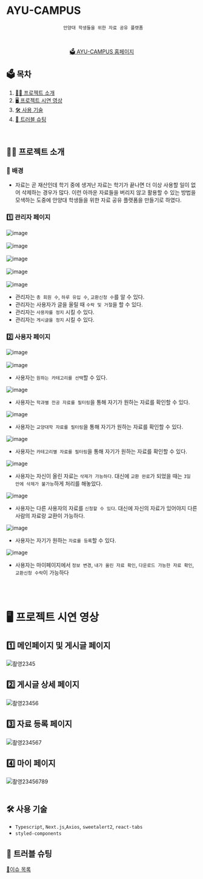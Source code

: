 # AYU-CAMPUS

<div align='center'>

```
 안양대 학생들을 위한 자료 공유 플랫폼
```

  <br>
  
[🗳️ AYU-CAMPUS 홈페이지](https://ayucampus.vercel.app)
  
</div>



  ## 🗳️ 목차
  
1. [🧑‍💻 프로젝트 소개](#%EF%B8%8F-프로젝트-소개)
2. [🖥️ 프로젝트 시연 영상](#%EF%B8%8F-프로젝트-시연-영상)
3. [🛠️ 사용 기술](#%EF%B8%8F-사용-기술)
4. [📜 트러블 슈팅](#-트러블-슈팅)

<br>

## 🧑‍💻 프로젝트 소개

### 🌠 배경

- 자료는 곧 재산인데 학기 중에 생겨난 자료는 학기가 끝나면 더 이상 사용할 일이 없어 삭제하는 경우가 많다. 이런 아까운 자료들을 버리지 않고 활용할 수 있는 방법을 모색하는 도중에 안양대 학생들을 위한 자료 공유 플랫폼을 만들기로 하였다.

### 1️⃣ 관리자 페이지

![image](https://user-images.githubusercontent.com/79708688/232746834-8cbcffa8-733c-464b-9a59-a154706e5bad.png)
<br>
<br>
![image](https://user-images.githubusercontent.com/79708688/232747008-3d0dc720-54e7-4eaa-866d-13eb8221b1d5.png)
<br>
<br>
![image](https://user-images.githubusercontent.com/79708688/232747104-b9032877-7ec6-4f6f-a5a7-f3c483948ce6.png)
<br>
<br>
![image](https://user-images.githubusercontent.com/79708688/232747185-f5b83681-7bbd-41dd-9dd5-7de80ed39257.png)
<br>
<br>
![image](https://user-images.githubusercontent.com/79708688/232747296-085a2f60-ad19-4055-80e9-7725eeeea64f.png)
<br>
- 관리자는 `총 회원 수`, `하루 유입 수`, `교환신청 수`를 알 수 있다.
- 관리자는 사용자가 글을 올릴 때 `수락 및 거절`을 할 수 있다.
- 관리자는 `사용자를 정지` 시킬 수 있다.
- 관리자는 `게시글을 정지` 시킬 수 있다.

### 2️⃣ 사용자 페이지

![image](https://user-images.githubusercontent.com/79708688/232749649-8d8faaaa-8316-4434-9141-1f40b415b2b8.png)
<br>
<br>
![image](https://user-images.githubusercontent.com/79708688/232749695-714fb7a4-93f2-4af7-83b7-412785eb4d38.png)

- 사용자는 `원하는 카테고리를 선택`할 수 있다.

![image](https://user-images.githubusercontent.com/79708688/232992421-d445851c-35e0-483c-a823-66868eea1265.png)

- 사용자는 `학과별 전공 자료를 필터링`을 통해 자기가 원하는 자료를 확인할 수 있다.

![image](https://user-images.githubusercontent.com/79708688/232992709-6bb6e0e1-74f8-4e57-85ee-98297b91027d.png)

- 사용자는 `교양대학 자료를 필터링`을 통해 자기가 원하는 자료를 확인할 수 있다.

![image](https://user-images.githubusercontent.com/79708688/232992837-026e2a5a-4e9d-4753-8128-921c2cabf3d2.png)

- 사용자는 `카테고리별 자료를 필터링`을 통해 자기가 원하는 자료를 확인할 수 있다.

![image](https://user-images.githubusercontent.com/79708688/232993165-28fe80a4-f7b6-4885-9df8-6e19342684b8.png)

- 사용자는 자신이 올린 자료는 `삭제가 가능하다`. 대신에 `교환 완료`가 되었을 때는 `3일 안에 삭제가 불가능`하게 처리를 해놓았다.

![image](https://user-images.githubusercontent.com/79708688/232993573-29210aeb-9c83-429f-a9a6-8b0244c95dbf.png)

- 사용자는 다른 사용자의 자료를 `신청할 수 있다`. 대신에 자신의 자료가 있어야지 다른 사람의 자료랑 교환이 가능하다.

![image](https://user-images.githubusercontent.com/79708688/232993398-93e5ca9d-be53-4810-8882-d2191c4a2ab3.png)

- 사용자는 자기가 원하는 `자료를 등록`할 수 있다.

![image](https://user-images.githubusercontent.com/79708688/232751141-231634ba-e678-4970-8a1e-91b353edb5a8.png)

- 사용자는 마이페이지에서 `정보 변경`, `내가 올린 자료 확인`, `다운로드 가능한 자료 확인`, `교환신청 수락`이 가능하다 
<br>
<br>


# 🖥️ 프로젝트 시연 영상

## 1️⃣ 메인페이지 및 게시글 페이지

![촬영2345](https://user-images.githubusercontent.com/79708688/233822322-75580299-8ae9-418a-8b04-d8a716585765.gif)


## 2️⃣ 게시글 상세 페이지

![촬영23456](https://user-images.githubusercontent.com/79708688/233822827-339a3166-922c-46f2-b40b-d8816f3537ac.gif)

## 3️⃣ 자료 등록 페이지

![촬영234567](https://user-images.githubusercontent.com/79708688/233823286-9f052df5-aea5-473c-bbfe-4d94a6dfa64e.gif)

## 4️⃣ 마이 페이지

![촬영23456789](https://user-images.githubusercontent.com/79708688/233828753-ed434c10-c29f-4573-8dc8-65b3864cb21c.gif)
<br>
<br>


## 🛠️ 사용 기술

- `Typescript`, `Next.js`,`Axios`, `sweetalert2`, `react-tabs`
- `styled-components`

## 📜 트러블 슈팅

[📜이슈 목록](https://laced-ironclad-2c9.notion.site/636d3c27cebe45c8a570778a978c7fdc)

<br>
